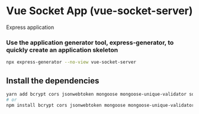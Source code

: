 # Vue Socket App (vue-socket-server)

Express application

### Use the application generator tool, express-generator, to quickly create an application skeleton
```bash
npx express-generator --no-view vue-socket-server
```

## Install the dependencies
```bash
yarn add bcrypt cors jsonwebtoken mongoose mongoose-unique-validator socket.io socketio-jwt
# or
npm install bcrypt cors jsonwebtoken mongoose mongoose-unique-validator socket.io socketio-jwt
```